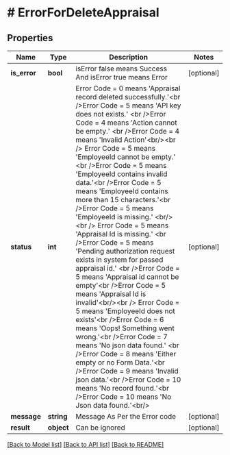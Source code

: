 # # ErrorForDeleteAppraisal

## Properties

Name | Type | Description | Notes
------------ | ------------- | ------------- | -------------
**is_error** | **bool** | isError false means Success And isError true means Error | [optional]
**status** | **int** | Error Code &#x3D; 0 means &#39;Appraisal record deleted successfully.&#39;&lt;br /&gt;Error Code &#x3D; 5 means &#39;API key does not exists.&#39; &lt;br /&gt;Error Code &#x3D; 4 means &#39;Action cannot be empty.&#39; &lt;br /&gt;Error Code &#x3D; 4 means &#39;Invalid Action&#39;&lt;br/&gt;&lt;br /&gt; Error Code &#x3D; 5 means &#39;EmployeeId cannot be empty.&#39; &lt;br /&gt;Error Code &#x3D; 5 means &#39;EmployeeId contains invalid data.&#39;&lt;br /&gt;Error Code &#x3D; 5 means &#39;EmployeeId contains more than 15 characters.&#39;&lt;br /&gt;Error Code &#x3D; 5 means &#39;EmployeeId is missing.&#39; &lt;br/&gt;&lt;br /&gt; Error Code &#x3D; 5 means &#39;Appraisal Id is missing.&#39; &lt;br /&gt;Error Code &#x3D; 5 means &#39;Pending authorization request exists in system for passed appraisal id.&#39; &lt;br /&gt;Error Code &#x3D; 5 means &#39;Appraisal id cannot be empty&#39;&lt;br /&gt;Error Code &#x3D; 5 means &#39;Appraisal Id is invalid&#39;&lt;br/&gt;&lt;br /&gt; Error Code &#x3D; 5 means &#39;EmployeeId does not exists&#39;&lt;br /&gt;Error Code &#x3D; 6 means &#39;Oops! Something went wrong.&#39;&lt;br /&gt;Error Code &#x3D; 7 means &#39;No json data found.&#39; &lt;br /&gt;Error Code &#x3D; 8 means &#39;Either empty or no Form Data.&#39;&lt;br /&gt;Error Code &#x3D; 9 means &#39;Invalid json data.&#39;&lt;br /&gt;Error Code &#x3D; 10 means &#39;No record found.&#39;&lt;br /&gt;Error Code &#x3D; 10 means &#39;No Json data found.&#39;&lt;br/&gt; | [optional]
**message** | **string** | Message As Per the Error code | [optional]
**result** | **object** | Can be ignored | [optional]

[[Back to Model list]](../../README.md#models) [[Back to API list]](../../README.md#endpoints) [[Back to README]](../../README.md)
